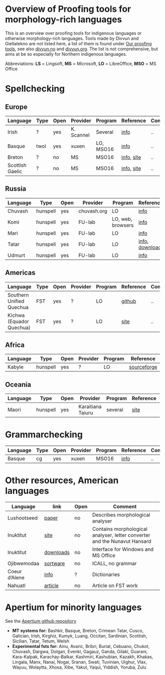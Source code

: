 Overview of Proofing tools for morphology-rich languages
========================================================


This is an overview over proofing tools for indigenous languages or otherwise morphology-rich languages. Tools made by Divvun and Giellatekno are not listed here, a list of them is found under [Our proofing tools](../index.html), see also [divvun.no](http://divvun.no) and [divvun.org](http://divvun.org). The list is not comprehensive, but aims at be so especially for Northern indigenous languages.


Abbreviations: **LS** = Lingsoft, **MS** = Microsoft, **LO** = LibreOffice‚ **MSO** = MS Office


# Spellchecking


##  Europe


|   Language | Type | Open | Provider | Program       | Reference | Comment
| --- | --- | --- | --- | --- | --- | --- 
|  Irish     | ?   |  yes   | K. Scannel  | Several  | [info](https://cadhan.com/gramadoir/) | ..
|  Basque    | twol |  yes   | xuxen  | LO, MSO16  | [info](http://xuxen.eus/eu/home)  | ..
|  Breton    | ?   |  no   | MS  | MSO16  | [info](https://extensions.libreoffice.org/extensions/spellchecking-dictionary-for-breton-language), [site](http://forum.linux.org.ba) | ..
|  Scottish Gaelic    | ?   |  no   | MS  | MSO16  | [info](https://extensions.libreoffice.org/extensions/spellchecking-dictionary-for-breton-language), [site](http://forum.linux.org.ba) | ..


##  Russia

|   Language | Type | Open | Provider | Program       | Reference | Comment
| --- | --- | --- | --- | --- | --- | --- 
|  Chuvash    | hunspell   |  yes   | chuvash.org  | LO  | [info](http://hunspell.chv.su/download.shtml) | ..
|  Komi    | hunspell   |  yes   | FU-lab  | LO, web, browsers  | [info](http://wiki.fu-lab.ru/index.php/Проверка_правописания_коми_языка) | ..
|  Mari    | hunspell   |  yes   | FU-lab  | LO  | [info](http://wiki.fu-lab.ru/index.php/Проверка_правописания_марийского_языка) | ..
|  Tatar    | hunspell   |  yes   | FU-lab  | LO  | [info](http://fu-lab.ru/pravopisanie),  [download](https://code.google.com/archive/p/fu-lab/downloads) | ..
|  Udmurt    | hunspell   |  yes   | FU-lab  | LO  | [info](http://wiki.fu-lab.ru/index.php/Проверка_правописания_удмуртского_языка) | ..


##  Americas

|   Language | Type | Open | Provider | Program       | Reference | Comment
| --- | --- | --- | --- | --- | --- | --- 
|  Southern Unified Quechua  | FST   |  yes   | ?  | LO  | [github](https://github.com/hinantin/LibreOfficePlugin/releases/tag/v0.3-beta.3) | ..
|  Kichwa (Equador Quechua)  | FST   |  yes   | ?  | LO  | [site](https://www.proz.com/profile/1399823) | ..


##  Africa

|   Language | Type | Open | Provider | Program       | Reference | Comment
| --- | --- | --- | --- | --- | --- | --- 
|  Kabyle  | hunspell   |  yes   | ?  | LO  | [sourceforge](https://sourceforge.net/projects/tiranteqbaylit/) | ..


##  Oceania

|   Language | Type | Open | Provider | Program       | Reference | Comment
| --- | --- | --- | --- | --- | --- | --- 
|  Maori  | hunspell   |  yes   | Karaitiana Taiuru  | several  | [site](http://www.taiuru.maori.nz/publications/digital-tools/te-ngutu-kura/) | ..






# Grammarchecking


|   Language | Type | Open | Provider | Program       | Reference | Comment
| --- | --- | --- | --- | --- | --- | --- 
|  Basque    | cg  |  yes   | xuxen | MSO16  | [info](http://xuxen.eus/eu/home)  | ..




# Other resources, American languages


|   Language | link | Open | Comment
| --- | --- | --- | --- 
|  Lushootseed    | [paper](https://faculty.washington.edu/ebender/papers/AU-guest-lecture.pdf)  |  no   | Describes morphological analyser
|  Inuktitut    | [site](http://inuktitutcomputing.ca)  |  no   | Contains morphological analyser, letter converter and the Nunavut Hansard
|  Inuktitut | [downloads](http://www.pirurvik.ca/productions/microsoft/downloads) | no | Interface for Windows and MS Office
|  Ojibwemodaa | [sortware](https://birchbarkbooks.com/all-online-titles/ojibwemodaa-software) | no | ICALL, no grammar
|  Coeur d’Alene | [info](http://academic.uprm.edu/~sbischoff/COLRC/) | ? | Dictionaries
|  Nahuatl | [article](https://pdfs.semanticscholar.org/263c/394f870f31f92c5eb69966bd1008499cc90d.pdf) | no | Article on FST work


# Apertium for minority languages

See the [Apertium github repository](https://github.com/apertium)

- **MT systems for:** Bashkir, Basque, Breton, Crimean Tatar, Cusco, Galician, Irish, Kirghiz, Kumyk, Luang, Occitan, Sardinian, Scottish, Sicilian, Tatar, Tetum, Welsh
- **Experimental fsts for:** Ainu, Avaric, Bribri, Buriat, Cebuano, Chukot, Chuvash, Dargwa, Dolgan, Evenki, Gagauz, Ganda, Gilaki, Guarani, Kara-Kalpak, Karachay-Balkar, Kashmiri, Kashubian, Kazakh, Khakas, Lingala, Manx, Nanai, Nogai, Sranan, Swati, Tuvinian, Uighur, Vlax, Wayuu, Wolaytta, Xhosa, Xibe, Yakut, Yaqui, Yiddish, Yoruba, Zulu




